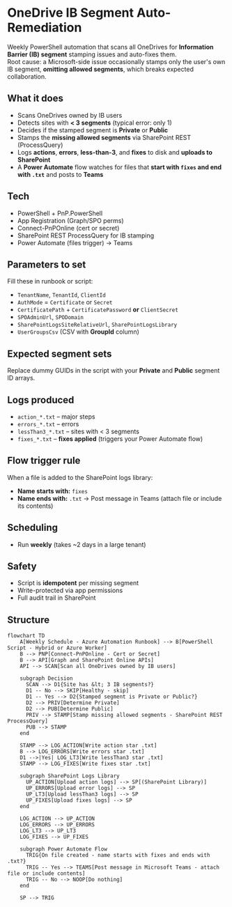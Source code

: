 # OneDrive IB Segment Auto-Remediation

Weekly PowerShell automation that scans all OneDrives for **Information Barrier (IB) segment** stamping issues and auto-fixes them.  
Root cause: a Microsoft-side issue occasionally stamps only the user's own IB segment, **omitting allowed segments**, which breaks expected collaboration.

## What it does
- Scans OneDrives owned by IB users
- Detects sites with **< 3 segments** (typical error: only 1)
- Decides if the stamped segment is **Private** or **Public**
- Stamps the **missing allowed segments** via SharePoint REST (ProcessQuery)
- Logs **actions**, **errors**, **less-than-3**, and **fixes** to disk and **uploads to SharePoint**
- A **Power Automate** flow watches for files that **start with `fixes` and end with `.txt`** and posts to **Teams**

## Tech
- PowerShell + PnP.PowerShell
- App Registration (Graph/SPO perms)  
- Connect-PnPOnline (cert or secret)
- SharePoint REST ProcessQuery for IB stamping
- Power Automate (files trigger) → Teams

## Parameters to set
Fill these in runbook or script:
- `TenantName`, `TenantId`, `ClientId`
- `AuthMode` = `Certificate` or `Secret`
- `CertificatePath` + `CertificatePassword` **or** `ClientSecret`
- `SPOAdminUrl`, `SPODomain`
- `SharePointLogsSiteRelativeUrl`, `SharePointLogsLibrary`
- `UserGroupsCsv` (CSV with **GroupId** column)

## Expected segment sets
Replace dummy GUIDs in the script with your **Private** and **Public** segment ID arrays.

## Logs produced
- `action_*.txt` – major steps
- `errors_*.txt` – errors
- `lessThan3_*.txt` – sites with < 3 segments
- `fixes_*.txt` – **fixes applied** (triggers your Power Automate flow)

## Flow trigger rule
When a file is added to the SharePoint logs library:
- **Name starts with:** `fixes`
- **Name ends with:** `.txt`
→ Post message in Teams (attach file or include its contents)

## Scheduling
- Run **weekly** (takes ~2 days in a large tenant)

## Safety
- Script is **idempotent** per missing segment
- Write-protected via app permissions
- Full audit trail in SharePoint

## Structure

```mermaid
flowchart TD
    A[Weekly Schedule - Azure Automation Runbook] --> B[PowerShell Script - Hybrid or Azure Worker]
    B --> PNP[Connect-PnPOnline - Cert or Secret]
    B --> API[Graph and SharePoint Online APIs]
    API --> SCAN[Scan all OneDrives owned by IB users]

    subgraph Decision
      SCAN --> D1{Site has &lt; 3 IB segments?}
      D1 -- No --> SKIP[Healthy - skip]
      D1 -- Yes --> D2{Stamped segment is Private or Public?}
      D2 --> PRIV[Determine Private]
      D2 --> PUB[Determine Public]
      PRIV --> STAMP[Stamp missing allowed segments - SharePoint REST ProcessQuery]
      PUB --> STAMP
    end

    STAMP --> LOG_ACTION[Write action star .txt]
    B --> LOG_ERRORS[Write errors star .txt]
    D1 -->|Yes| LOG_LT3[Write lessThan3 star .txt]
    STAMP --> LOG_FIXES[Write fixes star .txt]

    subgraph SharePoint Logs Library
      UP_ACTION[Upload action logs] --> SP[(SharePoint Library)]
      UP_ERRORS[Upload error logs] --> SP
      UP_LT3[Upload lessThan3 logs] --> SP
      UP_FIXES[Upload fixes logs] --> SP
    end

    LOG_ACTION --> UP_ACTION
    LOG_ERRORS --> UP_ERRORS
    LOG_LT3 --> UP_LT3
    LOG_FIXES --> UP_FIXES

    subgraph Power Automate Flow
      TRIG{On file created - name starts with fixes and ends with .txt?}
      TRIG -- Yes --> TEAMS[Post message in Microsoft Teams - attach file or include contents]
      TRIG -- No --> NOOP[Do nothing]
    end

    SP --> TRIG
